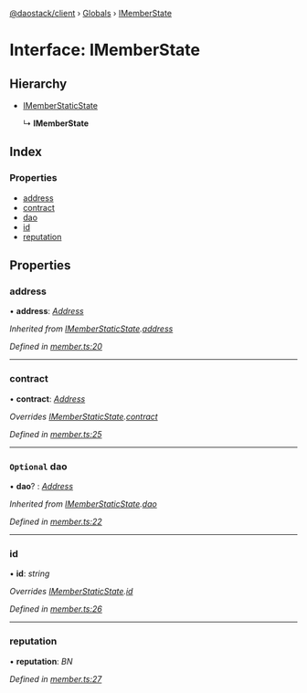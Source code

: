 [@daostack/client](../README.md) › [Globals](../globals.md) › [IMemberState](imemberstate.md)

# Interface: IMemberState

## Hierarchy

* [IMemberStaticState](imemberstaticstate.md)

  ↳ **IMemberState**

## Index

### Properties

* [address](imemberstate.md#address)
* [contract](imemberstate.md#contract)
* [dao](imemberstate.md#optional-dao)
* [id](imemberstate.md#id)
* [reputation](imemberstate.md#reputation)

## Properties

###  address

• **address**: *[Address](../globals.md#address)*

*Inherited from [IMemberStaticState](imemberstaticstate.md).[address](imemberstaticstate.md#address)*

*Defined in [member.ts:20](https://github.com/daostack/client/blob/7361fcc/src/member.ts#L20)*

___

###  contract

• **contract**: *[Address](../globals.md#address)*

*Overrides [IMemberStaticState](imemberstaticstate.md).[contract](imemberstaticstate.md#optional-contract)*

*Defined in [member.ts:25](https://github.com/daostack/client/blob/7361fcc/src/member.ts#L25)*

___

### `Optional` dao

• **dao**? : *[Address](../globals.md#address)*

*Inherited from [IMemberStaticState](imemberstaticstate.md).[dao](imemberstaticstate.md#optional-dao)*

*Defined in [member.ts:22](https://github.com/daostack/client/blob/7361fcc/src/member.ts#L22)*

___

###  id

• **id**: *string*

*Overrides [IMemberStaticState](imemberstaticstate.md).[id](imemberstaticstate.md#optional-id)*

*Defined in [member.ts:26](https://github.com/daostack/client/blob/7361fcc/src/member.ts#L26)*

___

###  reputation

• **reputation**: *BN*

*Defined in [member.ts:27](https://github.com/daostack/client/blob/7361fcc/src/member.ts#L27)*
